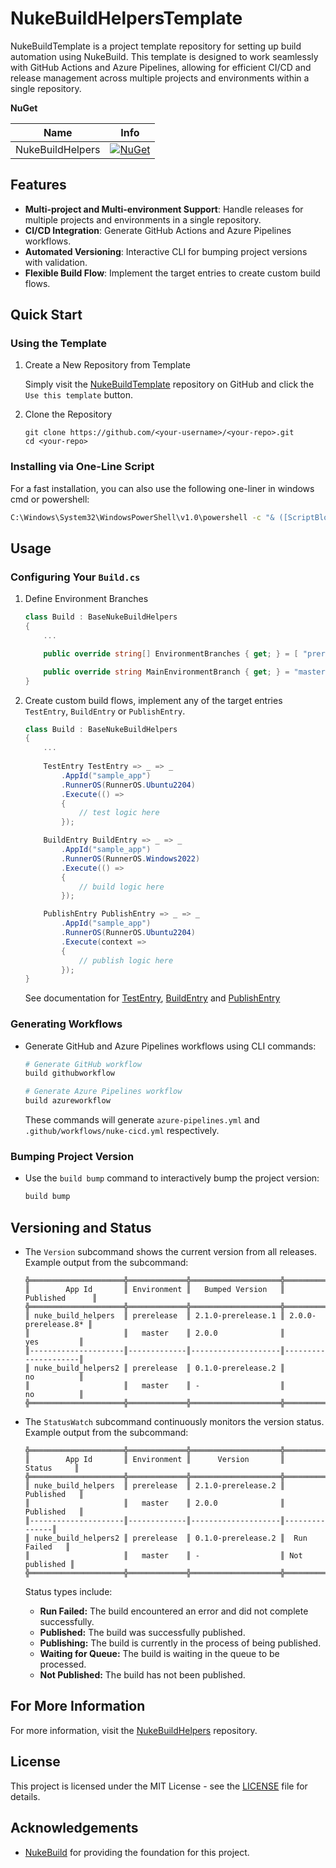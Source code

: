 ﻿# NukeBuildHelpersTemplate

NukeBuildTemplate is a project template repository for setting up build automation using NukeBuild. This template is designed to work seamlessly with GitHub Actions and Azure Pipelines, allowing for efficient CI/CD and release management across multiple projects and environments within a single repository.

**NuGet**

|Name|Info|
| ------------------- | :------------------: |
|NukeBuildHelpers|[![NuGet](https://buildstats.info/nuget/NukeBuildHelpers?includePreReleases=true)](https://www.nuget.org/packages/NukeBuildHelpers/)|

## Features

- **Multi-project and Multi-environment Support**: Handle releases for multiple projects and environments in a single repository.
- **CI/CD Integration**: Generate GitHub Actions and Azure Pipelines workflows.
- **Automated Versioning**: Interactive CLI for bumping project versions with validation.
- **Flexible Build Flow**: Implement the target entries to create custom build flows.

## Quick Start

### Using the Template

1. Create a New Repository from Template

    Simply visit the [NukeBuildTemplate](https://github.com/Kiryuumaru/NukeBuildTemplate) repository on GitHub and click the `Use this template` button.

2. Clone the Repository
    
    ```
    git clone https://github.com/<your-username>/<your-repo>.git
    cd <your-repo>
    ```

### Installing via One-Line Script

For a fast installation, you can also use the following one-liner in windows cmd or powershell:

```cmd
C:\Windows\System32\WindowsPowerShell\v1.0\powershell -c "& ([ScriptBlock]::Create((irm https://raw.githubusercontent.com/Kiryuumaru/NukeBuildTemplate/main/init.ps1)))"
```

## Usage

### Configuring Your `Build.cs`

1. Define Environment Branches

    ```csharp
    class Build : BaseNukeBuildHelpers
    {
        ...

        public override string[] EnvironmentBranches { get; } = [ "prerelease", "master" ];

        public override string MainEnvironmentBranch { get; } = "master";
    }
    ```

2. Create custom build flows, implement any of the target entries `TestEntry`, `BuildEntry` or `PublishEntry`.

    ```csharp
    class Build : BaseNukeBuildHelpers
    {
        ...
        
        TestEntry TestEntry => _ => _
            .AppId("sample_app")
            .RunnerOS(RunnerOS.Ubuntu2204)
            .Execute(() =>
            {
                // test logic here
            });

        BuildEntry BuildEntry => _ => _
            .AppId("sample_app")
            .RunnerOS(RunnerOS.Windows2022)
            .Execute(() =>
            {
                // build logic here
            });

        PublishEntry PublishEntry => _ => _
            .AppId("sample_app")
            .RunnerOS(RunnerOS.Ubuntu2204)
            .Execute(context =>
            {
                // publish logic here
            });
    }
    ```
    
    See documentation for [TestEntry](https://github.com/Kiryuumaru/NukeBuildHelpers/blob/main/docs/TestEntry.md), [BuildEntry](https://github.com/Kiryuumaru/NukeBuildHelpers/blob/main/docs/BuildEntry.md) and [PublishEntry](https://github.com/Kiryuumaru/NukeBuildHelpers/blob/main/docs/PublishEntry.md)

### Generating Workflows

- Generate GitHub and Azure Pipelines workflows using CLI commands:

    ```sh
    # Generate GitHub workflow
    build githubworkflow

    # Generate Azure Pipelines workflow
    build azureworkflow
    ```

    These commands will generate `azure-pipelines.yml` and `.github/workflows/nuke-cicd.yml` respectively.

### Bumping Project Version

- Use the `build bump` command to interactively bump the project version:

    ```sh
    build bump
    ```

## Versioning and Status

- The `Version` subcommand shows the current version from all releases. Example output from the subcommand:

    ```
    ╬═════════════════════╬═════════════╬════════════════════╬═════════════════════╬
    ║        App Id       ║ Environment ║   Bumped Version   ║      Published      ║
    ╬═════════════════════╬═════════════╬════════════════════╬═════════════════════╬
    ║ nuke_build_helpers  ║ prerelease  ║ 2.1.0-prerelease.1 ║ 2.0.0-prerelease.8* ║
    ║                     ║   master    ║ 2.0.0              ║         yes         ║
    ║---------------------║-------------║--------------------║---------------------║
    ║ nuke_build_helpers2 ║ prerelease  ║ 0.1.0-prerelease.2 ║         no          ║
    ║                     ║   master    ║ -                  ║         no          ║
    ╬═════════════════════╬═════════════╬════════════════════╬═════════════════════╬
    ```

- The `StatusWatch` subcommand continuously monitors the version status. Example output from the subcommand:
    
    ```
    ╬═════════════════════╬═════════════╬════════════════════╬═══════════════╬
    ║        App Id       ║ Environment ║      Version       ║    Status     ║
    ╬═════════════════════╬═════════════╬════════════════════╬═══════════════╬
    ║ nuke_build_helpers  ║ prerelease  ║ 2.1.0-prerelease.2 ║   Published   ║
    ║                     ║   master    ║ 2.0.0              ║   Published   ║
    ║---------------------║-------------║--------------------║---------------║
    ║ nuke_build_helpers2 ║ prerelease  ║ 0.1.0-prerelease.2 ║  Run Failed   ║
    ║                     ║   master    ║ -                  ║ Not published ║
    ╬═════════════════════╬═════════════╬════════════════════╬═══════════════╬
    ```

    Status types include:

    - **Run Failed:** The build encountered an error and did not complete successfully.
    - **Published:** The build was successfully published.
    - **Publishing:** The build is currently in the process of being published.
    - **Waiting for Queue:** The build is waiting in the queue to be processed.
    - **Not Published:** The build has not been published.

##  For More Information

For more information, visit the [NukeBuildHelpers](https://github.com/Kiryuumaru/NukeBuildHelpers) repository.

## License

This project is licensed under the MIT License - see the [LICENSE](LICENSE) file for details.

## Acknowledgements

- [NukeBuild](https://nuke.build/) for providing the foundation for this project.
